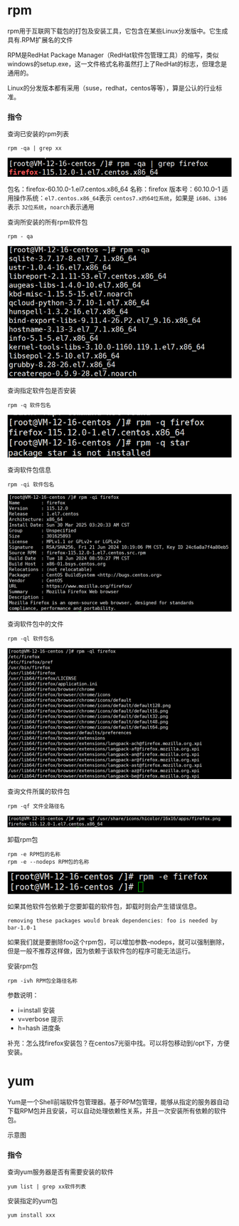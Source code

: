 # rpm

rpm用于互联网下载包的打包及安装工具，它包含在某些Linux分发版中。它生成具有.RPM扩展名的文件

RPM是RedHat Package Manager（RedHat软件包管理工具）的缩写，类似windows的setup.exe，这一文件格式名称虽然打上了RedHat的标志，但理念是通用的。

Linux的分发版本都有采用（suse，redhat，centos等等），算是公认的行业标准。

### 指令

查询已安装的rpm列表

```
rpm -qa | grep xx
```

![1743276112405](image/rpm&yum/1743276112405.png)

包名：firefox-60.10.0-1.el7.centos.x86_64
名称：firefox
版本号：60.10.0-1
适用操作系统：`el7.centos.x86_64`表示 `centos7.x的64位系统`，如果是 `i686、i386`表示 `32位系统`，`noarch`表示通用

查询所安装的所有rpm软件包

```
rpm - qa
```

![1743274958015](image/rpm&yum/1743274958015.png)

查询指定软件包是否安装

```
rpm -q 软件包名
```

![1743276206738](image/rpm&yum/1743276206738.png)

查询软件包信息

```
rpm -qi 软件包名
```

![1743276244821](image/rpm&yum/1743276244821.png)

查询软件包中的文件

```
rpm -ql 软件包名
```

![1743276280902](image/rpm&yum/1743276280902.png)

查询文件所属的软件包

```
rpm -qf 文件全路径名 
```

![1743276357874](image/rpm&yum/1743276357874.png)

卸载rpm包

```
rpm -e RPM包的名称
rpm -e --nodeps RPM包的名称
```

![1743276390592](image/rpm&yum/1743276390592.png)

如果其他软件包依赖于您要卸载的软件包，卸载时则会产生错误信息。

```
removing these packages would break dependencies: foo is needed by bar-1.0-1
```

如果我们就是要删除foo这个rpm包，可以增加参数–nodeps，就可以强制删除，但是一般不推荐这样做，因为依赖于该软件包的程序可能无法运行。

安装rpm包

```
rpm -ivh RPM包全路径名称
```

参数说明：

* i=install 安装
* v=verbose 提示
* h=hash 进度条

补充：怎么找firefox安装包？在centos7光驱中找。可以将包移动到/opt下，方便安装。

# yum

Yum是一个Shell前端软件包管理器。基于RPM包管理，能够从指定的服务器自动下载RPM包并且安装，可以自动处理依赖性关系，并且一次安装所有依赖的软件包。

示意图

### 指令

查询yum服务器是否有需要安装的软件

```
yum list | grep xx软件列表
```

安装指定的yum包

```
yum install xxx 
```
